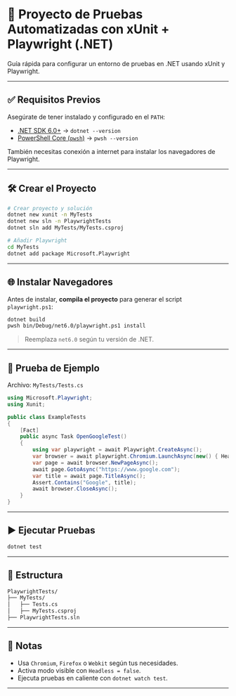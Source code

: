 # 🧪 Proyecto de Pruebas Automatizadas con xUnit + Playwright (.NET)

Guía rápida para configurar un entorno de pruebas en .NET usando xUnit y Playwright.

---

## ✅ Requisitos Previos

Asegúrate de tener instalado y configurado en el `PATH`:

- [.NET SDK 6.0+](https://dotnet.microsoft.com/download) → `dotnet --version`
- [PowerShell Core (`pwsh`)](https://learn.microsoft.com/powershell/) → `pwsh --version`

También necesitas conexión a internet para instalar los navegadores de Playwright.

---

## 🛠️ Crear el Proyecto

```bash
# Crear proyecto y solución
dotnet new xunit -n MyTests
dotnet new sln -n PlaywrightTests
dotnet sln add MyTests/MyTests.csproj

# Añadir Playwright
cd MyTests
dotnet add package Microsoft.Playwright
```

---

## 🌐 Instalar Navegadores

Antes de instalar, **compila el proyecto** para generar el script `playwright.ps1`:

```bash
dotnet build
pwsh bin/Debug/net6.0/playwright.ps1 install
```

> Reemplaza `net6.0` según tu versión de .NET.

---

## 🧪 Prueba de Ejemplo

Archivo: `MyTests/Tests.cs`

```csharp
using Microsoft.Playwright;
using Xunit;

public class ExampleTests
{
    [Fact]
    public async Task OpenGoogleTest()
    {
        using var playwright = await Playwright.CreateAsync();
        var browser = await playwright.Chromium.LaunchAsync(new() { Headless = true });
        var page = await browser.NewPageAsync();
        await page.GotoAsync("https://www.google.com");
        var title = await page.TitleAsync();
        Assert.Contains("Google", title);
        await browser.CloseAsync();
    }
}
```

---

## ▶️ Ejecutar Pruebas

```bash
dotnet test
```

---

## 📁 Estructura

```bash
PlaywrightTests/
├── MyTests/
│   ├── Tests.cs
│   ├── MyTests.csproj
├── PlaywrightTests.sln
```

---

## 📝 Notas

- Usa `Chromium`, `Firefox` o `Webkit` según tus necesidades.
- Activa modo visible con `Headless = false`.
- Ejecuta pruebas en caliente con `dotnet watch test`.

---
